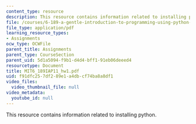 ```yaml
---
content_type: resource
description: This resource contains information related to installing python.
file: /courses/6-189-a-gentle-introduction-to-programming-using-python-january-iap-2011/f91dfc257df289e1a4dbcf74ba8a8df1_MIT6_189IAP11_hw1.pdf
file_type: application/pdf
learning_resource_types:
- Assignments
ocw_type: OCWFile
parent_title: Assignments
parent_type: CourseSection
parent_uid: 5d1a5094-f9b1-d4d4-bff1-91eb06deeed4
resourcetype: Document
title: MIT6_189IAP11_hw1.pdf
uid: f91dfc25-7df2-89e1-a4db-cf74ba8a8df1
video_files:
  video_thumbnail_file: null
video_metadata:
  youtube_id: null
---
```

This resource contains information related to installing python.